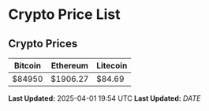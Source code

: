 # Crypto Price List

## Crypto Prices
| Bitcoin | Ethereum | Litecoin |
| ------- | -------- | -------- |
| $84950 | $1906.27 | $84.69 |
**Last Updated:** 2025-04-01 19:54 UTC
**Last Updated:** $DATE$
